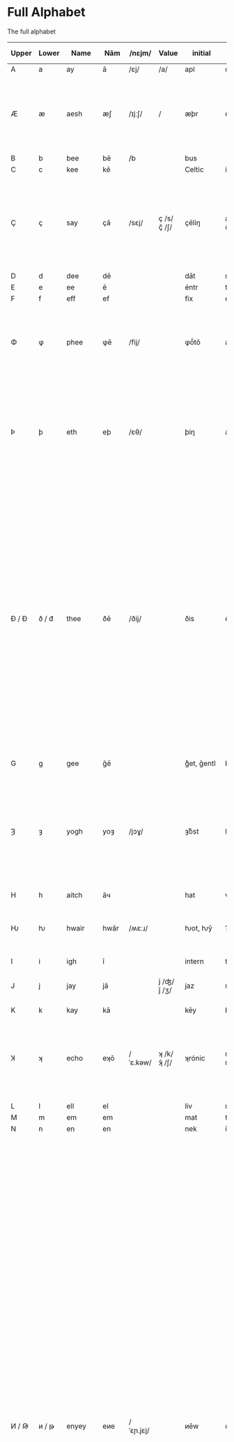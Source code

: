 # Full Alphabet

The full alphabet

<table data-full-width="true"><thead><tr><th width="77">Upper</th><th width="65">Lower</th><th width="76">Name</th><th width="71">Nām</th><th width="84">/nɛjm/</th><th width="64">Value</th><th>initial</th><th>middle</th><th>coda</th><th data-hidden>Explanation ov purpose</th></tr></thead><tbody><tr><td>A</td><td>a</td><td>ay</td><td>ā</td><td>/ɛj/</td><td>/a/</td><td>apl</td><td>cat</td><td></td><td></td></tr><tr><td>Æ</td><td>æ</td><td>aesh</td><td>æʃ</td><td>/ɪjːʃ/</td><td>/</td><td>æþr</td><td>ençȳclopǽdia</td><td></td><td><ul><li>Lock in pre-shift vowels e.g. aether is /ij/, /ɪː/, /eː/; not /e/, /ɛ/. </li><li>Æ letter prevents E being read as /ɛ/.</li></ul></td></tr><tr><td>B</td><td>b</td><td>bee</td><td>bē </td><td>/b</td><td></td><td>bus</td><td></td><td>cūb</td><td></td></tr><tr><td>C</td><td>c</td><td>kee</td><td>kē</td><td></td><td></td><td>Celtic</td><td>incredible</td><td>mac</td><td></td></tr><tr><td>Ç</td><td>ç</td><td>say</td><td>çā</td><td>/sɛj/</td><td>ç /s/<br>ç̌ /ʃ/</td><td>çēliŋ<br> </td><td>ançílary<br>ṓç̌ean</td><td>fāç<br> </td><td><ul><li>Mark c as /s/, condense ce/ci/cy. Supports some spelling “exceptions” and enables consonantal spelling.</li></ul></td></tr><tr><td>D</td><td>d</td><td>dee</td><td>dē</td><td></td><td></td><td>dāt</td><td>mídl</td><td>had</td><td></td></tr><tr><td>E</td><td>e</td><td>ee</td><td>ē</td><td></td><td></td><td>éntr</td><td>trip</td><td>car</td><td></td></tr><tr><td>F</td><td>f</td><td>eff</td><td>ef</td><td></td><td></td><td>fix</td><td>éfort</td><td>sāf</td><td></td></tr><tr><td>Φ</td><td>φ</td><td>phee</td><td>φē</td><td>/fij/</td><td></td><td>φṓtō</td><td>álφa</td><td>graφ</td><td><p>Represents digraph ⟨ph⟩ as /f/, almost solely in Greek- rooted words.</p><p>Phone → φōn. Syphon → sȳφon.</p></td></tr><tr><td>Þ</td><td>þ</td><td>eth</td><td>eþ</td><td>/ɛθ/</td><td></td><td>þiŋ</td><td>æþr</td><td>pâþ </td><td><ul><li>Represents digraph ⟨th⟩ as /θ/. </li><li>Used to be called “thorn” but we change it to match fricative nomenclature (eþ/ðē.)</li></ul></td></tr><tr><td>Ð / Ð</td><td>ð / đ</td><td>thee</td><td>ðē</td><td>/ðij/</td><td></td><td>ðis</td><td>ēìðr </td><td>wið</td><td><ul><li>Represents digraph th as ⟨ð⟩.</li><li>Used to be called “eth” but I changed the name to fit the voiced/unvoiced nomenclature of fricatives (eff/vee etc). </li><li>θ and ð are rarely phonemically constrasting in English, but mis-voicing these can cause misinterpretation and confusion. We have to treat English as a global language, so its markings must support people learning pronunciation as per the common models. </li></ul></td></tr><tr><td>G</td><td>g</td><td>gee</td><td>ǧē</td><td></td><td></td><td>g̊et, ǧentl</td><td>bégar, āǧėd</td><td>bag, baǧ</td><td></td></tr><tr><td>Ȝ</td><td>ȝ</td><td>yogh</td><td>yoȝ</td><td>/jɔɣ/</td><td></td><td>ȝ̊ōst</td><td>līȝt, síȝ̊nȧťŭr</td><td>sī̄ȝ, rȣ̂ȝ̌</td><td>Replaces most instances of gh &#x26; ugh as /ɸ~f~(x)/ and silence, unless phonemically distinguishing (but I think there are no instances of this). Also may replace g in ⟨gn⟩→⟨ȝn⟩ as this represents a velaric narrowing prior to /n/.</td></tr><tr><td>H</td><td>h</td><td>aitch</td><td>āч</td><td></td><td></td><td>hat</td><td>vehicle</td><td>yeah</td><td></td></tr><tr><td>Ƕ</td><td>ƕ</td><td>hwair</td><td>hwăr</td><td>/ʍɛːɹ/</td><td></td><td>ƕot, ƕȳ</td><td>?</td><td>?</td><td>Aspirated w, i.e. ⟨wh⟩ in current orthography. Many native speakers conflate this with ⟨w⟩.</td></tr><tr><td>I</td><td>i</td><td>igh</td><td>ī</td><td></td><td></td><td>intern</td><td>tin</td><td>fúŋg̊ī</td><td></td></tr><tr><td>J</td><td>j</td><td>jay</td><td>jā</td><td></td><td>j /ʤ/<br>ǰ /ʒ/ </td><td>jaz</td><td>mājor</td><td>could replace ǧ for -dg(e)</td><td></td></tr><tr><td>K</td><td>k</td><td>kay</td><td>kā</td><td></td><td></td><td>kēy</td><td>bākr</td><td>māk</td><td></td></tr><tr><td>Ʞ</td><td>ʞ</td><td>echo</td><td>eʞō</td><td>/ˈɛ.kəw/</td><td>ʞ /k/<br>ʞ̌ /ʃ/</td><td>ʞrónic</td><td>meʞánic<br>maʞ̌ïn</td><td>?</td><td><p>Represents digraph ⟨ch⟩ as /k/, almost solely in Greek-rooted words. Tech → teʞ.</p><p>Chosen for visual similarity to k and χ.</p></td></tr><tr><td>L</td><td>l</td><td>ell</td><td>el</td><td></td><td></td><td>liv</td><td>mélōw</td><td>bål</td><td></td></tr><tr><td>M</td><td>m</td><td>em</td><td>em</td><td></td><td></td><td>mat</td><td>timid</td><td>câlm</td><td></td></tr><tr><td>N</td><td>n</td><td>en</td><td>en</td><td></td><td></td><td>nek</td><td>ínr</td><td>sun</td><td></td></tr><tr><td>И / Թ</td><td>и / թ</td><td>enyey</td><td>eиe</td><td>/ˈɛɲ.jɛj/</td><td></td><td>иēw</td><td>cáиon</td><td>báи mỳ</td><td><ul><li>Represents phoneme /ɲ/. Rarely present in English: primarily assimilative (as in ⟨ny⟩ in “canyon”) or imported (as in ⟨ñ⟩ in “señor”). </li><li>Native English speakers with no awareness of palatal phones tend towards pronouncing both ⟨ny⟩ and ⟨ñ⟩ as [nj]; non-native speakers tend towards pronouncing both as [ɲ] because this phoneme exists in a broad array of languages. </li><li>⟨ny⟩ and ⟨ñ⟩ are not phonemically-contrasting in English and there is no trend towards it, thus a single letter is suitable: ⟨Ии⟩ (or ⟨Թթ⟩).</li><li>Letter is based on the Nn shapes and the shape of the first choice was derived from the Armenian letter T’o /tʰ/. This glyph does not fit Latinate glyphset styles so it is likely that the Cyrillic И will be used instead. The only problem with this is its identicality with N, rendering issues for dyslexic readers and new learners: most letters in English are distinct from one another (with the wild exception of dbqp). </li></ul></td></tr><tr><td>Ŋ</td><td>ŋ</td><td>inga</td><td>iŋa</td><td>/ˈɪŋ.a/</td><td></td><td>Ŋuyễn</td><td>Ėŋgliʃ</td><td>þiŋ</td><td><p>⟨ng⟩ is a ridiculous and long-standing digraph in English which actually hosts a tonne of ambiguous spellings, but for some reason has never been replaced: /ŋ/, /ŋɡ/, /nʤ/ are all very common.</p><p>⟨nk⟩ is also very common, mainly producing /ŋk/.</p><p>⟨nx⟩ exists rarely, e.g. anxious /ŋʃ ~ ŋk̚ʃ/ and anxiety /ŋz/.</p></td></tr><tr><td>O</td><td>o</td><td>o</td><td>ō</td><td></td><td></td><td>ôven</td><td>dôn</td><td>sṓlō</td><td></td></tr><tr><td>Œ</td><td>œ</td><td>oecō</td><td>œ́cō</td><td>/ˈy.kəw/</td><td></td><td>œcónomy</td><td>subpœ́na</td><td>?</td><td><ul><li>Lock in pre-shift vowels e.g. economic is /ij/ (/y/) not /e/. (οικος /ˈy.koʃ/ </li><li>Œ prevents E being read as /ɛ/. </li></ul></td></tr><tr><td>Ꝏ</td><td>ꝏ</td><td>o-dub, oowa</td><td>ódub, ꝏ́wa</td><td>/ˈo.dub/<br>/ˈu.wə/</td><td></td><td>ꝏps</td><td>fꝏ̆t</td><td>bambꝏ́</td><td><ul><li>Primarily represents /uː/ [uw] when spelled as ⟨oo⟩, such as too → tꝏ, food →fꝏd.</li></ul></td></tr><tr><td>P</td><td>p</td><td>pee</td><td>pē</td><td></td><td></td><td>piч</td><td>pāpr</td><td>kip</td><td></td></tr><tr><td>Q</td><td>q</td><td>kew</td><td>qū</td><td></td><td></td><td>quik</td><td>squăr</td><td>antíq</td><td></td></tr><tr><td>R</td><td>r</td><td>ar</td><td>ar</td><td></td><td></td><td>rāç</td><td>frūit</td><td>car</td><td></td></tr><tr><td>S</td><td>s</td><td>ess</td><td>es</td><td></td><td></td><td>sāv</td><td>insīd</td><td>mass</td><td></td></tr><tr><td>Ʃ</td><td>ʃ</td><td>esh</td><td>eʃ</td><td>/ɛʃ/</td><td></td><td>ʃel</td><td>wóʃed</td><td>meʃ</td><td>Represents ⟨sh⟩ as /ʃ/.</td></tr><tr><td>T</td><td>t</td><td>tee</td><td>tē</td><td></td><td></td><td>tāk</td><td>ēten</td><td></td><td></td></tr><tr><td>Ч</td><td>ч</td><td>chee</td><td>чē</td><td>/ʧij/</td><td></td><td>чēz<br>ч̌ef</td><td>kíчen<br>maч̌é</td><td>caч<br>caч̌</td><td>Represents ⟨ch⟩ as /ʧ/. Phonetic counterpart to the voiced ⟨j⟩ /ʤ/.</td></tr><tr><td>U</td><td>u</td><td>yu</td><td>yū</td><td></td><td></td><td>under</td><td>mud</td><td>?</td><td></td></tr><tr><td>Ȣ</td><td>ȣ</td><td>ouáw</td><td>ȣau</td><td>dunno</td><td></td><td><br>ȣ̈d<br><br><br>ȣ̊ȝt</td><td>cȣld<br>yȣ̈þ<br>dȣ̂bl<br>ðȣ̄ȝ<br>þȣ̊ȝt</td><td><p></p><p>yȣ̈<br><br><br></p></td><td><ul><li>⟨ou⟩ is an unreasonably common digraph in English, representing a crazy amount of both monophthongs and diphthongs. Ironically, not a single represented diphthong reflects the phonetic values of o+u. </li><li>The ȣ ligature has been selected to visually represent the modern digraph in a single character, and can be diacritiqued to modify its phonetic value. Where the ⟨ou⟩ digraph’s phonetic value can be better represented with other letters, it is. (E.g. house → haŭs.)</li><li>This glyph in many fonts is unwieldy and overheight; I have modified its appearance in a few standard fonts to be the same height as other vowels.</li></ul></td></tr><tr><td>V</td><td>v</td><td>vee</td><td>vē</td><td></td><td></td><td>vīn</td><td>névr</td><td>fīv</td><td></td></tr><tr><td>W</td><td>w</td><td>double‑u</td><td>ū‑dub</td><td></td><td></td><td>west</td><td>cawr</td><td></td><td></td></tr><tr><td>X</td><td>x</td><td>ex</td><td>ex</td><td></td><td></td><td></td><td></td><td></td><td><ul><li>X should be replaced by KS and should take up the phonemic role of Ʃ as /ʃ/. But it can't because X is unexpectedly common and does often protect the /ks/ sequence from phonemic mutations. </li></ul></td></tr><tr><td>Y</td><td>y</td><td>wy</td><td>wȳ, yȳ</td><td></td><td></td><td></td><td></td><td></td><td></td></tr><tr><td>Z</td><td>z</td><td>zed</td><td>zed</td><td></td><td></td><td></td><td></td><td></td><td></td></tr></tbody></table>
